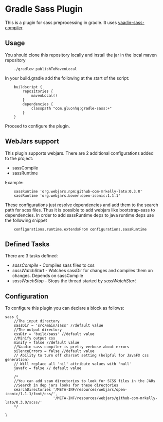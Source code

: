 # Gradle Sass Plugin

This is a plugin for sass preprocessing in gradle. It uses 
[vaadin-sass-compiler](https://github.com/vaadin/sass-compiler).

## Usage
You should clone this repository locally and install the jar in the local maven repository

        ./gradlew publishToMavenLocal
        
In your build.gradle add the following at the start of the script:

        buildscript {
            repositories {
                mavenLocal()
            }
            dependencies {
                classpath "com.gluonhq:gradle-sass:+"
            }
        }
        
Proceed to configure the plugin.

## WebJars support
This plugin supports webjars. There are 2 additional configurations added to the project:

 * sassCompile
 * sassRuntime
 
Example:

        sassRuntime 'org.webjars.npm:github-com-mrkelly-lato:0.3.0'
        sassRuntime 'org.webjars.bower:open-iconic:1.1.1'
 
These configurations just resolve dependencies and add them to the search path for scss files.
Thus it is possible to add webjars like bootstrap-sass to dependencies. In order to add sassRuntime
deps to java runtime deps use the following snippet

        configurations.runtime.extendsFrom configurations.sassRuntime



## Defined Tasks

There are 3 tasks defined:

 * *sassCompile* - Compiles sass files to css
 * *sassWatchStart* - Watches sassDir for changes and compiles them on changes. Depends on sassCompile
 * *sassWatchStop* - Stops the thread started by *sassWatchStart*
 
 
## Configuration

To configure this plugin you can declare a block as follows:

    sass {
        //The input directory
        sassDir = 'src/main/sass' //default value
        //The output directory
        cssDir = 'build/sass' //default value
        //Minify output css
        minify = false //default value
        //Vaadin sass compiler is pretty verbose about errors
        silenceErrors = false //default value
        // Ability to turn off charset setting (helpful for JavaFX css generation)
        // Will replace all 'nil' attribute values with 'null'
        javafx = false // default value 
        
        /*
        //You can add scan directories to look for SCSS files in the JARs
        //Search in dep jars looks for these directories
        searchDirectories '/META-INF/resources/webjars/open-iconic/1.1.1/font/css/',
                          '/META-INF/resources/webjars/github-com-mrkelly-lato/0.3.0/scss/'
        */
        
    }
